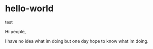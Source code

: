 # hello-world
test

Hi people,

  I have no idea what im doing but one day hope to know what im doing.
